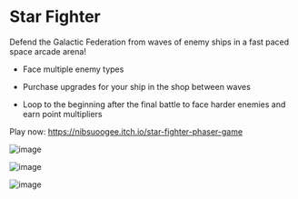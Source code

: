 # Star Fighter
Defend the Galactic Federation from waves of enemy ships in a fast paced space arcade arena!

- Face multiple enemy types

- Purchase upgrades for your ship in the shop between waves

- Loop to the beginning after the final battle to face harder enemies and earn point multipliers

Play now:
https://nibsuoogee.itch.io/star-fighter-phaser-game


![image](https://github.com/nibsuoogee/space-web-game/assets/37696410/09386e93-de72-4ed6-8bae-8eafcdfa635b)

![image](https://github.com/nibsuoogee/space-web-game/assets/37696410/f73f120d-d69e-4846-9fa1-d335aff962be)

![image](https://github.com/nibsuoogee/space-web-game/assets/37696410/221e7d4f-9860-4b4f-9bc8-f3b17e4aaea1)
